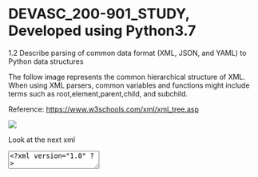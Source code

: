# DEVASC_200-901_STUDY, Developed using Python3.7
1.2 Describe parsing of common data format (XML, JSON, and YAML) to Python data structures

The follow image represents the common hierarchical structure of XML.  When using XML parsers, common variables and functions might include terms such as root,element,parent,child, and subchild.

Reference: https://www.w3schools.com/xml/xml_tree.asp

<img src="https://www.w3schools.com/xml/nodetree.gif">

Look at the next xml 
<textarea>
<?xml version="1.0" ?>
<root>
	<switches type="list">
		<item type="dict">
			<hostname type="str">switch_000001</hostname>
			<serial_numbers type="dict">
				<chassis type="str">SNXA0018AX00BA</chassis>
			</serial_numbers>
			<interfaces type="list">
				<item type="dict">
					<name type="str">ethernet0/0</name>
					<description type="str">SW_000002_0/0</description>
					<speed type="int">1000</speed>
					<duplex type="str">Full</duplex>
					<error_count type="dict">
						<crc type="int">0</crc>
						<frame type="int">0</frame>
						<overrun type="int">0</overrun>
					</error_count>
				</item>
				<item type="dict">
					<name type="str">ethernet0/1</name>
					<description type="str">SW_000002_0/1</description>
					<speed type="int">10</speed>
					<duplex type="str">Half</duplex>
					<error_count type="dict">
						<crc type="int">0</crc>
						<frame type="int">0</frame>
						<overrun type="int">0</overrun>
					</error_count>
				</item>
			</interfaces>
		</item>
		<item type="dict">
			<hostname type="str">switch_000002</hostname>
			<serial_numbers type="dict">
				<chassis type="str">SNXA0018AX00BC</chassis>
			</serial_numbers>
			<interfaces type="list">
				<item type="dict">
					<name type="str">ethernet0/0</name>
					<description type="str">SW_000001_0/0</description>
					<speed type="int">1000</speed>
					<duplex type="str">Full</duplex>
					<error_count type="dict">
						<crc type="int">0</crc>
						<frame type="int">0</frame>
						<overrun type="int">0</overrun>
					</error_count>
				</item>
				<item type="dict">
					<name type="str">ethernet0/1</name>
					<description type="str">SW_000001_0/1</description>
					<speed type="int">10</speed>
					<duplex type="str">Half</duplex>
					<error_count type="dict">
						<crc type="int">0</crc>
						<frame type="int">0</frame>
						<overrun type="int">0</overrun>
					</error_count>
				</item>
			</interfaces>
		</item>
	</switches>
</root>
</textarea>

